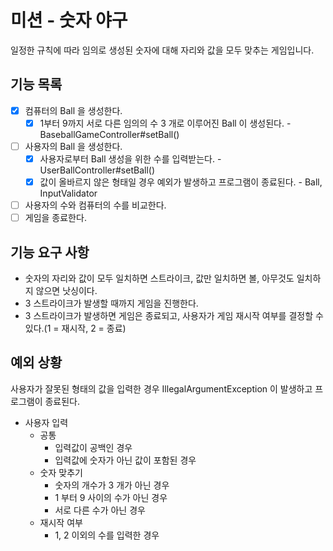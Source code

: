 # 미션 - 숫자 야구
일정한 규칙에 따라 임의로 생성된 숫자에 대해 자리와 값을 모두 맞추는 게임입니다.

## 기능 목록
- [x] 컴퓨터의 Ball 을 생성한다.
  - [x] 1부터 9까지 서로 다른 임의의 수 3 개로 이루어진 Ball 이 생성된다. - BaseballGameController#setBall()
- [ ] 사용자의 Ball 을 생성한다.
  - [x] 사용자로부터 Ball 생성을 위한 수를 입력받는다. - UserBallController#setBall() 
  - [x] 값이 올바르지 않은 형태일 경우 예외가 발생하고 프로그램이 종료된다. - Ball, InputValidator
- [ ] 사용자의 수와 컴퓨터의 수를 비교한다.
- [ ] 게임을 종료한다.

## 기능 요구 사항
- 숫자의 자리와 값이 모두 일치하면 스트라이크, 값만 일치하면 볼, 아무것도 일치하지 않으면 낫싱이다.
- 3 스트라이크가 발생할 때까지 게임을 진행한다.
- 3 스트라이크가 발생하면 게임은 종료되고, 사용자가 게임 재시작 여부를 결정할 수 있다.(1 = 재시작, 2 = 종료)

## 예외 상황
사용자가 잘못된 형태의 값을 입력한 경우 IllegalArgumentException 이 발생하고 프로그램이 종료된다.

- 사용자 입력
  - 공통
    - 입력값이 공백인 경우
    - 입력값에 숫자가 아닌 값이 포함된 경우
  - 숫자 맞추기
    - 숫자의 개수가 3 개가 아닌 경우
    - 1 부터 9 사이의 수가 아닌 경우
    - 서로 다른 수가 아닌 경우
  - 재시작 여부
    - 1, 2 이외의 수를 입력한 경우